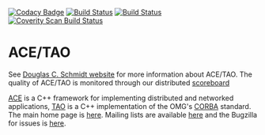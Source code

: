 [![Codacy Badge](https://api.codacy.com/project/badge/Grade/9a20abe6590a4b3ca946d7634d9f51af)](https://www.codacy.com/app/DOCGroup/ACE_TAO?utm_source=github.com&utm_medium=referral&utm_content=DOCGroup/ACE_TAO&utm_campaign=badger)
[![Build Status](https://travis-ci.org/DOCGroup/ACE_TAO.svg?branch=master)](https://travis-ci.org/DOCGroup/ACE_TAO)
[![Build Status](https://ci.appveyor.com/api/projects/status/umif8ghl2fg8rtx6/branch/master?svg=true)](https://ci.appveyor.com/project/jwillemsen/ace-tao)
[![Coverity Scan Build Status](https://scan.coverity.com/projects/1/badge.svg)](https://scan.coverity.com/projects/1)

# ACE/TAO #

See [Douglas C. Schmidt website](http://www.dre.vanderbilt.edu/~schmidt)  for more information about ACE/TAO. The quality of ACE/TAO is monitored through our distributed [scoreboard](http://www.dre.vanderbilt.edu/scoreboard/)

[ACE](http://www.dre.vanderbilt.edu/~schmidt/ACE.html) is a C++ framework for implementing distributed and
networked applications, [TAO](http://www.dre.vanderbilt.edu/~schmidt/TAO.html) is a C++
implementation of the OMG's [CORBA](http://www.omg.org/spec/CORBA/) standard. The main home page
is [here](http://www.dre.vanderbilt.edu/~schmidt/). Mailing lists are
available [here](http://www.dre.vanderbilt.edu/~schmidt/ACE-mail.html) and the
Bugzilla for issues is [here](http://bugzilla.dre.vanderbilt.edu/).
